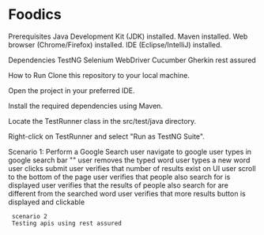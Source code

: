 # Foodics

Prerequisites
Java Development Kit (JDK) installed.
Maven installed.
Web browser (Chrome/Firefox) installed.
IDE (Eclipse/IntelliJ) installed.

Dependencies
TestNG
Selenium WebDriver
Cucumber
Gherkin
rest assured

How to Run
Clone this repository to your local machine.

Open the project in your preferred IDE.

Install the required dependencies using Maven.

Locate the TestRunner class in the src/test/java directory.

Right-click on TestRunner and select "Run as TestNG Suite".

Scenario 1: Perform a Google Search
 user navigate to google
     user types in google search bar "<data1>"
     user removes the typed word
     user types a new word 
     user clicks submit
     user verifies that number of results exist on UI
     user scroll to the bottom of the page
     user verifies that people also search for is displayed
     user verifies that the results of people also search for are different from the searched word 
     user verifies that more results button is displayed and clickable

     scenario 2
     Testing apis using rest assured 

